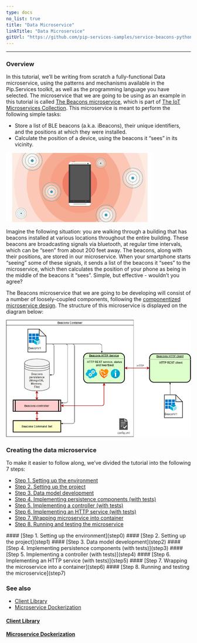 ```yaml
---
type: docs
no_list: true
title: "Data Microservice"
linkTitle: "Data Microservice" 
gitUrl: "https://github.com/pip-services-samples/service-beacons-python"
---
```

---

### Overview

In this tutorial, we’ll be writing from scratch a fully-functional Data microservice, using the patterns and mechanisms available in the Pip.Services toolkit, as well as the programming language you have selected. The microservice that we are going to be using as an example in this tutorial is called [The Beacons microservice](../../../microservices/iot/beacons/), which is part of [The IoT Microservices Collection](../../../microservices/iot/). This microservice is meant to perform the following simple tasks:

- Store a list of BLE beacons (a.k.a. iBeacons), their unique identifiers, and the positions at which they were installed.
- Calculate the position of a device, using the beacons it “sees” in its vicinity.

![Beacon](/images/tutorials/data_microservice/beacon.png)

Imagine the following situation: you are walking through a building that has beacons installed at various locations throughout the entire building. These beacons are broadcasting signals via bluetooth, at regular time intervals, which can be “seen” from about 200 feet away. The beacons, along with their positions, are stored in our microservice. When your smartphone starts “seeing” some of these signals, it sends a list of the beacons it “sees” to the microservice, which then calculates the position of your phone as being in the middle of the beacons it “sees”. Simple, but effective - wouldn’t you agree?

The Beacons microservice that we are going to be developing will consist of a number of loosely-coupled components, following the [componentized microservice design](../../getting_started). The structure of this microservice is displayed on the diagram below:

![BeaconDiagram](/images/tutorials/data_microservice/beacon_diagram.png)

### Creating the data microservice

To make it easier to follow along, we’ve divided the tutorial into the following 7 steps:

- [Step 1. Setting up the environment](step0)
- [Step 2. Setting up the project](step1)
- [Step 3. Data model development](step2)
- [Step 4. Implementing persistence components (with tests)](step3)
- [Step 5. Implementing a controller (with tests)](step4)
- [Step 6. Implementing an HTTP service (with tests)](step5)
- [Step 7. Wrapping microservice into container](step6)
- [Step 8. Running and testing the microservice](step7)

<span class="hide-title-link">
#### [Step 1. Setting up the environment](step0)
#### [Step 2. Setting up the project](step1)
#### [Step 3. Data model development](step2)
#### [Step 4. Implementing persistence components (with tests)](step3)
#### [Step 5. Implementing a controller (with tests)](step4)
#### [Step 6. Implementing an HTTP service (with tests)](step5)
#### [Step 7. Wrapping the microservice into a container](step6)
#### [Step 8. Running and testing the microservice](step7)

</span>

### See also

- [Client Library](../client_library)
- [Microservice Dockerization](../microservice_dockerization)

<span class="hide-title-link">

#### [Client Library](../client_library)
#### [Microservice Dockerization](../microservice_dockerization)

</span>

